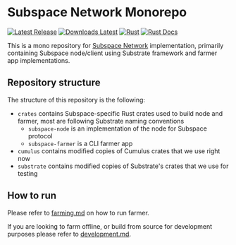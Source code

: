 # Subspace Network Monorepo

[![Latest Release](https://img.shields.io/github/v/release/subspace/subspace?display_name=tag&style=flat-square)](https://github.com/subspace/subspace/releases)
[![Downloads Latest](https://img.shields.io/github/downloads/subspace/subspace/latest/total?style=flat-square)](https://github.com/subspace/subspace/releases/latest)
[![Rust](https://img.shields.io/github/workflow/status/subspace/subspace/Rust?style=flat-square)](https://github.com/subspace/subspace/actions/workflows/rust.yaml)
[![Rust Docs](https://img.shields.io/docsrs/subspace?label=rust%20docs&style=flat-square)](https://subspace.github.io/subspace)

This is a mono repository for [Subspace Network](https://www.subspace.network/) implementation, primarily containing
Subspace node/client using Substrate framework and farmer app implementations.

## Repository structure

The structure of this repository is the following:

- `crates` contains Subspace-specific Rust crates used to build node and farmer, most are following Substrate naming conventions
  - `subspace-node` is an implementation of the node for Subspace protocol
  - `subspace-farmer` is a CLI farmer app
- `cumulus` contains modified copies of Cumulus crates that we use right now
- `substrate` contains modified copies of Substrate's crates that we use for testing

## How to run

Please refer to [farming.md](/docs/farming.md) on how to run farmer. 

If you are looking to farm offline, or build from source for development purposes please refer to [development.md](/docs/development.md).
